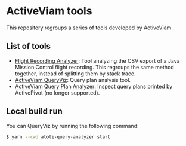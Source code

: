ActiveViam tools
============

This repository regroups a series of tools developed by ActiveViam.

List of tools
----------
 * [Flight Recording Analyzer](https://activeviam.github.io/flightrecording-analyzer/): Tool analyzing the CSV export of a Java Mission Control flight recording. This regroups the same method together, instead of splitting them by stack trace.
 * [ActiveViam QueryViz](https://activeviam.github.io/atoti-query-analyzer/): Query plan analysis tool.
 * [ActiveViam Query Plan Analyzer](https://activeviam.github.io/queryplan-analyzer/): Inspect query plans printed by ActivePivot (no longer supported).

Local build run
---

You can QueryViz by running the following command:
```bash
$ yarn --cwd atoti-query-analyzer start
```
